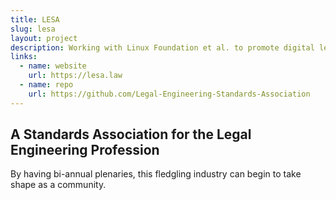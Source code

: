 ```yaml
---
title: LESA
slug: lesa
layout: project
description: Working with Linux Foundation et al. to promote digital legal formalism.
links:
  - name: website
    url: https://lesa.law
  - name: repo
    url: https://github.com/Legal-Engineering-Standards-Association
---
```


## A Standards Association for the Legal Engineering Profession

By having bi-annual plenaries, this fledgling industry can begin to take shape as a community.

